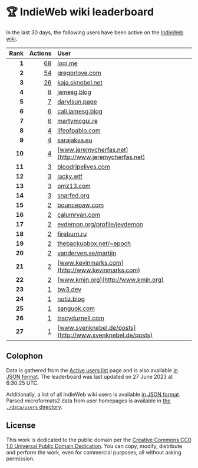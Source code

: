 # 🏆 IndieWeb wiki leaderboard

In the last 30 days, the following users have been active on the [IndieWeb wiki](https://indieweb.org).

| Rank | Actions | User |
|-----:|--------:|:-----|
| **1** | [68](https://indieweb.org/Special:Contributions/Loqi.me) | [loqi.me](http://loqi.me) |
| **2** | [54](https://indieweb.org/Special:Contributions/Gregorlove.com) | [gregorlove.com](http://gregorlove.com) |
| **3** | [26](https://indieweb.org/Special:Contributions/Kaja.sknebel.net) | [kaja.sknebel.net](http://kaja.sknebel.net) |
| **4** | [8](https://indieweb.org/Special:Contributions/Jamesg.blog) | [jamesg.blog](http://jamesg.blog) |
| **5** | [7](https://indieweb.org/Special:Contributions/Darylsun.page) | [darylsun.page](http://darylsun.page) |
| **6** | [6](https://indieweb.org/Special:Contributions/Cali.jamesg.blog) | [cali.jamesg.blog](http://cali.jamesg.blog) |
| **7** | [6](https://indieweb.org/Special:Contributions/Martymcgui.re) | [martymcgui.re](http://martymcgui.re) |
| **8** | [4](https://indieweb.org/Special:Contributions/Lifeofpablo.com) | [lifeofpablo.com](http://lifeofpablo.com) |
| **9** | [4](https://indieweb.org/Special:Contributions/Sarajaksa.eu) | [sarajaksa.eu](http://sarajaksa.eu) |
| **10** | [4](https://indieweb.org/Special:Contributions/Www.jeremycherfas.net) | [www.jeremycherfas.net](http://www.jeremycherfas.net) |
| **11** | [3](https://indieweb.org/Special:Contributions/Bloodripelives.com) | [bloodripelives.com](http://bloodripelives.com) |
| **12** | [3](https://indieweb.org/Special:Contributions/Jacky.wtf) | [jacky.wtf](http://jacky.wtf) |
| **13** | [3](https://indieweb.org/Special:Contributions/Omz13.com) | [omz13.com](http://omz13.com) |
| **14** | [3](https://indieweb.org/Special:Contributions/Snarfed.org) | [snarfed.org](http://snarfed.org) |
| **15** | [2](https://indieweb.org/Special:Contributions/Bouncepaw.com) | [bouncepaw.com](http://bouncepaw.com) |
| **16** | [2](https://indieweb.org/Special:Contributions/Calumryan.com) | [calumryan.com](http://calumryan.com) |
| **17** | [2](https://indieweb.org/Special:Contributions/Evdemon.org_profile_jevdemon) | [evdemon.org/profile/jevdemon](http://evdemon.org/profile/jevdemon) |
| **18** | [2](https://indieweb.org/Special:Contributions/Fireburn.ru) | [fireburn.ru](http://fireburn.ru) |
| **19** | [2](https://indieweb.org/Special:Contributions/Thebackupbox.net_~epoch) | [thebackupbox.net/~epoch](http://thebackupbox.net/~epoch) |
| **20** | [2](https://indieweb.org/Special:Contributions/Vanderven.se_martijn) | [vanderven.se/martijn](http://vanderven.se/martijn) |
| **21** | [2](https://indieweb.org/Special:Contributions/Www.kevinmarks.com) | [www.kevinmarks.com](http://www.kevinmarks.com) |
| **22** | [2](https://indieweb.org/Special:Contributions/Www.kmjn.org) | [www.kmjn.org](http://www.kmjn.org) |
| **23** | [1](https://indieweb.org/Special:Contributions/Bw3.dev) | [bw3.dev](http://bw3.dev) |
| **24** | [1](https://indieweb.org/Special:Contributions/Notiz.blog) | [notiz.blog](http://notiz.blog) |
| **25** | [1](https://indieweb.org/Special:Contributions/Sanguok.com) | [sanguok.com](http://sanguok.com) |
| **26** | [1](https://indieweb.org/Special:Contributions/Tracydurnell.com) | [tracydurnell.com](http://tracydurnell.com) |
| **27** | [1](https://indieweb.org/Special:Contributions/Www.svenknebel.de_posts) | [www.svenknebel.de/posts](http://www.svenknebel.de/posts) |


## Colophon

Data is gathered from the [Active users list](https://indieweb.org/Special:ActiveUsers) page and is also available [in JSON format](https://github.com/jgarber623/indieweb-wiki-leaderboard/blob/main/data/leaderboard.json). The leaderboard was last updated on 27 June 2023 at 6:30:25 UTC.

Additionally, a list of all IndieWeb wiki users is available [in JSON format](https://github.com/jgarber623/indieweb-wiki-leaderboard/blob/main/data/users.json). Parsed microformats2 data from user homepages is available in [the `./data/users` directory](https://github.com/jgarber623/indieweb-wiki-leaderboard/blob/main/data/users).

## License

This work is dedicated to the public domain per the [Creative Commons CC0 1.0 Universal Public Domain Dedication](https://creativecommons.org/publicdomain/zero/1.0/). You can copy, modify, distribute and perform the work, even for commercial purposes, all without asking permission.
